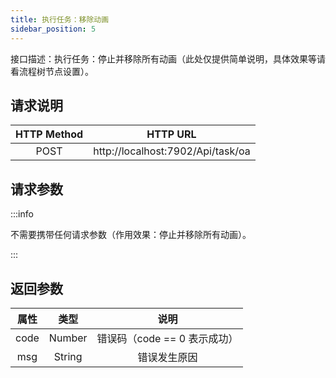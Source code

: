 ```yaml
---
title: 执行任务：移除动画
sidebar_position: 5
---
```


接口描述：执行任务：停止并移除所有动画（此处仅提供简单说明，具体效果等请看流程树节点设置）。

## 请求说明
|HTTP Method|HTTP URL|
|:-:|:-:|
|POST|http://localhost:7902/Api/task/oa|


## 请求参数
:::info

不需要携带任何请求参数（作用效果：停止并移除所有动画）。

:::

## 返回参数

|属性|类型|说明|
|:-:|:-:|:-:|
|code|Number|错误码（code == 0 表示成功）|
|msg|String|错误发生原因|
